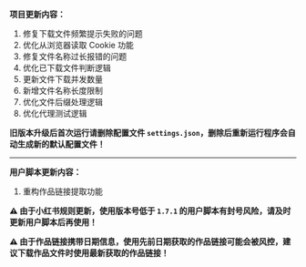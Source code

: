 **项目更新内容：**

1. 修复下载文件频繁提示失败的问题
2. 优化从浏览器读取 Cookie 功能
3. 修复文件名称过长报错的问题
4. 优化已下载文件判断逻辑
5. 更新文件下载并发数量
6. 新增文件名称长度限制
7. 优化文件后缀处理逻辑
8. 优化代理测试逻辑

<p><strong>旧版本升级后首次运行请删除配置文件 <code>settings.json</code>，删除后重新运行程序会自动生成新的默认配置文件！</strong></p>

<hr>

**用户脚本更新内容：**

1. 重构作品链接提取功能

<p><strong>⚠️ 由于小红书规则更新，使用版本号低于 <code>1.7.1</code> 的用户脚本有封号风险，请及时更新用户脚本后再使用！</strong></p>

<p><strong>⚠️ 由于作品链接携带日期信息，使用先前日期获取的作品链接可能会被风控，建议下载作品文件时使用最新获取的作品链接！</strong></p>
